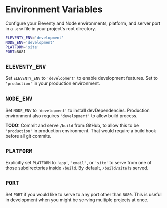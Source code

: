 # Environment Variables

Configure your Eleventy and Node environments, platform, and server port in a `.env` file in your project's root directory.

```bash
ELEVENTY_ENV='development'
NODE_ENV='development'
PLATFORM='site'
PORT=8081
```

## `ELEVENTY_ENV`

Set `ELEVENTY_ENV` to `'development'` to enable development features. Set to `'production'` in your production environment.

## `NODE_ENV`

Set `NODE_ENV` to `'development'` to install devDependencies. Production environment also requires `'development'` to allow build process.

**TODO:** Commit and serve `/build` from GitHub, to allow this to be `'production'` in production environment. That would require a build hook before all git commits.

## `PLATFORM`

Explicitly set `PLATFORM` to `'app'`, `'email'`, or `'site'` to serve from one of those subdirectories inside `/build`. By default, `/build/site` is served.

## `PORT`

Set `PORT` if you would like to serve to any port other than `8080`. This is useful in development when you might be serving multiple projects at once.